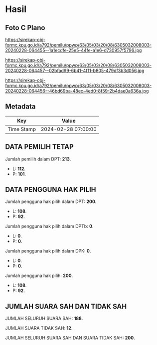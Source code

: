 # Hasil

## Foto C Plano

https://sirekap-obj-formc.kpu.go.id/a792/pemilu/ppwp/63/05/03/20/08/6305032008003-20240228-064455--1a1ecdfe-25e5-44fe-a1e6-d730957f5796.jpg

https://sirekap-obj-formc.kpu.go.id/a792/pemilu/ppwp/63/05/03/20/08/6305032008003-20240228-064457--02bfad99-6b41-4f11-b805-479df3b3d056.jpg

https://sirekap-obj-formc.kpu.go.id/a792/pemilu/ppwp/63/05/03/20/08/6305032008003-20240228-064456--46bd69ba-48ec-4ed0-8f59-2b4dae0a636a.jpg


## Metadata

| Key        | Value               |
| ---------- | ------------------- |
| Time Stamp | 2024-02-28 07:00:00 |


## DATA PEMILIH TETAP

Jumlah pemilih dalam DPT: **213**.
 * L: **112**.
 * P: **101**.

## DATA PENGGUNA HAK PILIH

Jumlah pengguna hak pilih dalam DPT: **200**.
 * L: **108**.
 * P: **92**.

Jumlah pengguna hak pilih dalam DPTb: **0**.
 * L: **0**.
 * P: **0**.

Jumlah pengguna hak pilih dalam DPK: **0**.
 * L: **0**.
 * P: **0**.

Jumlah pengguna hak pilih: **200**.
 * L: **108**.
 * P: **92**.

## JUMLAH SUARA SAH DAN TIDAK SAH

JUMLAH SELURUH SUARA SAH: **188**.

JUMLAH SUARA TIDAK SAH: **12**.

JUMLAH SELURUH SUARA SAH DAN SUARA TIDAK SAH: **200**.


